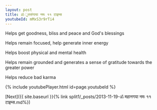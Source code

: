 ```yaml
---
layout: post
title: ॐ ुतसंगाया नमः ११ टाइम्स
youtubeId: mMxS3r9rTi4
---
```

 
 
Helps get goodness, bliss and peace and God's blessings
 
Helps remain focused, help generate inner energy 
 
Helps boost physical and mental health 
 
Helps remain grounded and generates a sense of gratitude towards the greater power 
 
Helps reduce bad karma
 
 
 
 


{% include youtubePlayer.html id=page.youtubeId %}
 
[Next]({{ site.baseurl }}{% link  split1/_posts/2013-11-19-ॐ महानगया नमः ११ टाइम्स.md%})
 
